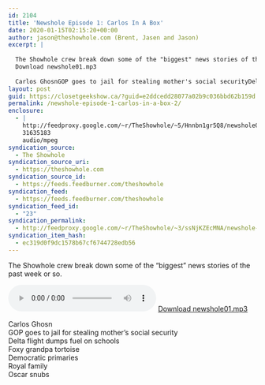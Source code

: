 ```yaml
---
id: 2104
title: 'Newshole Episode 1: Carlos In A Box'
date: 2020-01-15T02:15:20+00:00
author: jason@theshowhole.com (Brent, Jasen and Jason)
excerpt: |
  
  The Showhole crew break down some of the "biggest" news stories of the past week or so.
  Download newshole01.mp3
  
  Carlos GhosnGOP goes to jail for stealing mother's social securityDelta flight dumps fuel on schoolsFoxy ...
layout: post
guid: https://closetgeekshow.ca/?guid=e2ddcedd28077a02b9c036bbd62b159d
permalink: /newshole-episode-1-carlos-in-a-box-2/
enclosure:
  - |
    http://feedproxy.google.com/~r/TheShowhole/~5/Hnnbn1gr5Q8/newshole01.mp3
    31635183
    audio/mpeg
syndication_source:
  - The Showhole
syndication_source_uri:
  - https://theshowhole.com
syndication_source_id:
  - https://feeds.feedburner.com/theshowhole
syndication_feed:
  - https://feeds.feedburner.com/theshowhole
syndication_feed_id:
  - "23"
syndication_permalink:
  - http://feedproxy.google.com/~r/TheShowhole/~3/ssNjKZEcMNA/newshole-episode-1-carlos-in-a-box
syndication_item_hash:
  - ec319d0f9dc1578b67cf6744728edb56
---
```

<div class="posthaven-post-body">
  <p>
    The Showhole crew break down some of the &#8220;biggest&#8221; news stories of the past week or so.
  </p>
  
  <p>
    <div class="posthaven-file posthaven-file-audio posthaven-file-state-processed" id="posthaven_audio_2392187" >
      <audio controls src="https://phaven-prod.s3.amazonaws.com/files/audio_part/asset/2392187/SBYVvfWvScfrbFNmVkXEwZCOxTg/newshole01.mp3" type="audio/mpeg"></audio> <a class="posthaven-file-download" download href="https://phaven-prod.s3.amazonaws.com/files/audio_part/asset/2392187/SBYVvfWvScfrbFNmVkXEwZCOxTg/newshole01.mp3">Download newshole01.mp3</a>
    </div>
  </p>
  
  <p>
    Carlos Ghosn<br />GOP goes to jail for stealing mother&#8217;s social security<br />Delta flight dumps fuel on schools<br />Foxy grandpa tortoise<br />Democratic primaries<br />Royal family<br />Oscar snubs
  </p>
</div>